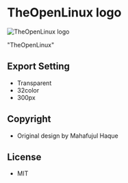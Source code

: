 # TheOpenLinux logo

![TheOpenLinux logo](https://github.com/the-openlinux-project/theopenlinux-logo/Logo/TheOpenLinux_300x300.png)

"TheOpenLinux"

## Export Setting

- Transparent
- 32color
- 300px

## Copyright

- Original design by Mahafujul Haque

## License

- MIT
